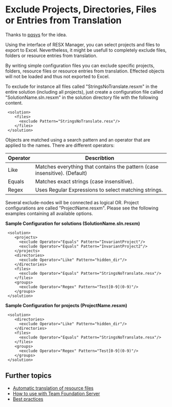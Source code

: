 # Exclude Projects, Directories, Files or Entries from Translation

Thanks to [pqsys](https://www.codeplex.com/site/users/view/pqsys) for the idea.

Using the interface of RESX Manager, you can select projects and files to export to Excel. Nevertheless, it might be usefull to completely exclude files, folders or resource entries from translation.

By writing simple configuration files you can exclude specific projects, folders, resource files or resource entries from translation. Effected objects will not be loaded and thus not exported to Excel.

To exclude for instance all files called "StringsNoTranslate.resxm" in the entire solution (including all projects), just create a configuration file called "SolutionName.sln.resxm" in the solution directory file with the following content. 

```
 <solution>
    <files>
      <exclude Pattern="StringsNoTranslate.resx"/>
    </files>
 </solution>
```

Objects are matched using a search pattern and an operator that are applied to the names. There are different operators: 

Operator | Describtion
---------| -----------
Like | Matches everything that contains the pattern (case insensitive). (Default)
Equals | Matches exact strings (case insensitive).
Regex | Uses Regular Expressions to select matching strings.

Several exclude-nodes will be connected as logical OR. Project configurations are called "ProjectName.resxm". Please see the following examples containing all available options.

**Sample Configuration for solutions (SolutionName.sln.resxm)**
```
 <solution>
    <projects>
      <exclude Operator="Equals" Pattern="InvariantProject"/>
      <exclude Operator="Equals" Pattern="InvariantProject2"/>
    </projects>
    <directories>
      <exclude Operator="Like" Pattern="hidden_dir"/>
    </directories>
    <files>
      <exclude Operator="Equals" Pattern="StringsNoTranslate.resx"/>
    </files>
    <groups>
      <exclude Operator="Regex" Pattern="Test[0-9](0-9)"/>
    </groups>
 </solution>
```

**Sample Configuration for projects (ProjectName.resxm)**
```
 <solution>
    <directories>
      <exclude Operator="Like" Pattern="hidden_dir"/>
    </directories>
    <files>
      <exclude Operator="Equals" Pattern="StringsNoTranslate.resx"/>
    </files>
    <groups>
      <exclude Operator="Regex" Pattern="Test[0-9](0-9)"/>
    </groups>
 </solution>
```

## Further topics
* [Automatic translation of resource files](Automatic-translation-of-resource-files)
* [How to use with Team Foundation Server](How-to-use-with-Team-Foundation-Server)
* [Best practices](Best-practices)
